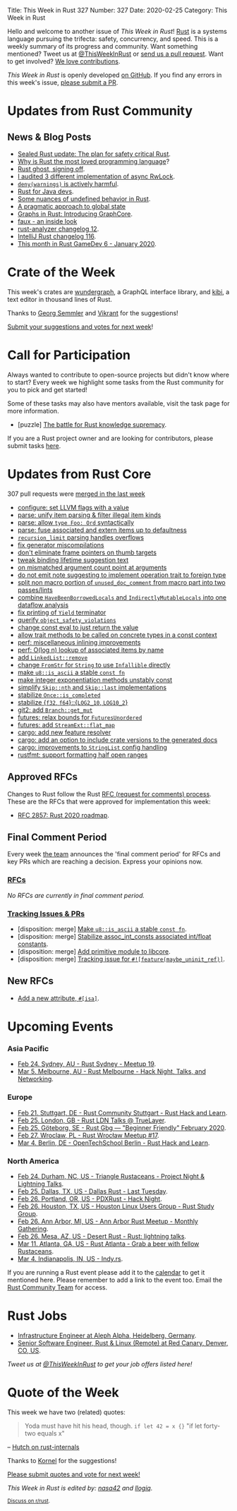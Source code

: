 Title: This Week in Rust 327
Number: 327
Date: 2020-02-25
Category: This Week in Rust

Hello and welcome to another issue of *This Week in Rust*!
[Rust](http://rust-lang.org) is a systems language pursuing the trifecta: safety, concurrency, and speed.
This is a weekly summary of its progress and community.
Want something mentioned? Tweet us at [@ThisWeekInRust](https://twitter.com/ThisWeekInRust) or [send us a pull request](https://github.com/cmr/this-week-in-rust).
Want to get involved? [We love contributions](https://github.com/rust-lang/rust/blob/master/CONTRIBUTING.md).

*This Week in Rust* is openly developed [on GitHub](https://github.com/cmr/this-week-in-rust).
If you find any errors in this week's issue, [please submit a PR](https://github.com/cmr/this-week-in-rust/pulls).

# Updates from Rust Community

## News & Blog Posts

* [Sealed Rust update: The plan for safety critical Rust](https://ferrous-systems.com/blog/sealed-rust-the-plan/).
* [Why is Rust the most loved programming language](https://matklad.github.io/2020/02/14/why-rust-is-loved.html)?
* [Rust ghost, signing off](https://quietmisdreavus.net/self/2020/02/17/rust-ghost-signing-off/).
* [I audited 3 different implementation of async RwLock](https://www.reddit.com/r/rust/comments/f4zldz/i_audited_3_different_implementation_of_async/).
* [`deny(warnings)` is actively harmful](https://www.reddit.com/r/rust/comments/f5xpib/psa_denywarnings_is_actively_harmful/).
* [Rust for Java devs](https://leshow.github.io/post/rust_for_java_devs/).
* [Some nuances of undefined behavior in Rust](https://typr124.github.io/UB1).
* [A pragmatic approach to global state](http://adventures.michaelfbryan.com/posts/pragmatic-global-state/)
* [Graphs in Rust: Introducing GraphCore](https://depth-first.com/articles/2020/02/17/graphs-in-rust-introducting-graphcore/).
* [faux - an inside look](https://nrxus.github.io/faux/blog/how-it-works.html)
* [rust-analyzer changelog 12](https://rust-analyzer.github.io/thisweek/2020/02/17/changelog-12.html).
* [IntelliJ Rust changelog 116](https://intellij-rust.github.io/2020/02/18/changelog-116.html).
* [This month in Rust GameDev 6 - January 2020](https://rust-gamedev.github.io/posts/newsletter-006/).

# Crate of the Week

This week's crates are [wundergraph](https://crates.io/crates/wundergraph), a GraphQL interface library, and [kibi](https://github.com/ilai-deutel/kibi), a text editor in thousand lines of Rust.

Thanks to [Georg Semmler](https://users.rust-lang.org/t/crate-of-the-week/2704/732) and [Vikrant](https://users.rust-lang.org/t/crate-of-the-week/2704/734) for the suggestions!

[Submit your suggestions and votes for next week][submit_crate]!

[submit_crate]: https://users.rust-lang.org/t/crate-of-the-week/2704

# Call for Participation

Always wanted to contribute to open-source projects but didn't know where to start?
Every week we highlight some tasks from the Rust community for you to pick and get started!

Some of these tasks may also have mentors available, visit the task page for more information.

* [puzzle] [The battle for Rust knowledge supremacy](https://rustbattle.net/battle/straight-finch-8-e4f4).

If you are a Rust project owner and are looking for contributors, please submit tasks [here][guidelines].

[guidelines]: https://users.rust-lang.org/t/twir-call-for-participation/4821

# Updates from Rust Core

307 pull requests were [merged in the last week][merged]

[merged]: https://github.com/search?q=is%3Apr+org%3Arust-lang+is%3Amerged+merged%3A2020-02-17..2020-02-24

* [configure: set LLVM flags with a value](https://github.com/rust-lang/rust/pull/69244)
* [parse: unify item parsing & filter illegal item kinds](https://github.com/rust-lang/rust/pull/69366)
* [parse: allow `type Foo: Ord` syntactically](https://github.com/rust-lang/rust/pull/69361)
* [parse: fuse associated and extern items up to defaultness](https://github.com/rust-lang/rust/pull/69194)
* [`recursion_limit` parsing handles overflows](https://github.com/rust-lang/rust/pull/67272)
* [fix generator miscompilations](https://github.com/rust-lang/rust/pull/69302)
* [don't eliminate frame pointers on thumb targets](https://github.com/rust-lang/rust/pull/69248)
* [tweak binding lifetime suggestion text](https://github.com/rust-lang/rust/pull/69305)
* [on mismatched argument count point at arguments](https://github.com/rust-lang/rust/pull/68877)
* [do not emit note suggesting to implement operation trait to foreign type](https://github.com/rust-lang/rust/pull/69217)
* [split non macro portion of `unused_doc_comment` from macro part into two passes/lints](https://github.com/rust-lang/rust/pull/69084)
* [combine `HaveBeenBorrowedLocals` and `IndirectlyMutableLocals` into one dataflow analysis](https://github.com/rust-lang/rust/pull/69113)
* [fix printing of `Yield` terminator](https://github.com/rust-lang/rust/pull/69200)
* [querify `object_safety_violations`](https://github.com/rust-lang/rust/pull/69242)
* [change const eval to just return the value](https://github.com/rust-lang/rust/pull/69181)
* [allow trait methods to be called on concrete types in a const context](https://github.com/rust-lang/rust/pull/68847)
* [perf: miscellaneous inlining improvements](https://github.com/rust-lang/rust/pull/69256)
* [perf: O(log n) lookup of associated items by name](https://github.com/rust-lang/rust/pull/69072)
* [add `LinkedList::remove`](https://github.com/rust-lang/rust/pull/68705)
* [change `FromStr` for `String` to use `Infallible` directly](https://github.com/rust-lang/rust/pull/67925)
* [make `u8::is_ascii` a stable `const fn`](https://github.com/rust-lang/rust/pull/68984)
* [make integer exponentiation methods unstably const](https://github.com/rust-lang/rust/pull/68978)
* [simplify `Skip::nth` and `Skip::last` implementations](https://github.com/rust-lang/rust/pull/68597)
* [stabilize `Once::is_completed`](https://github.com/rust-lang/rust/pull/68945)
* [stabilize {`f32`, `f64`}::{`LOG2_10`, `LOG10_2`}](https://github.com/rust-lang/rust/pull/69249)
* [git2: add `Branch::get_mut`](https://github.com/rust-lang/git2-rs/pull/522)
* [futures: relax bounds for `FuturesUnordered`](https://github.com/rust-lang/futures-rs/pull/2085)
* [futures: add `StreamExt::flat_map`](https://github.com/rust-lang/futures-rs/pull/2068)
* [cargo: add new feature resolver](https://github.com/rust-lang/cargo/pull/7820)
* [cargo: add an option to include crate versions to the generated docs](https://github.com/rust-lang/cargo/pull/7903)
* [cargo: improvements to `StringList` config handling](https://github.com/rust-lang/cargo/pull/7891)
* [rustfmt: support formatting half open ranges](https://github.com/rust-lang/rustfmt/pull/4044)

## Approved RFCs

Changes to Rust follow the Rust [RFC (request for comments) process](https://github.com/rust-lang/rfcs#rust-rfcs). These
are the RFCs that were approved for implementation this week:

* [RFC 2857: Rust 2020 roadmap](https://github.com/rust-lang/rfcs/pull/2857).

## Final Comment Period

Every week [the team](https://www.rust-lang.org/team.html) announces the
'final comment period' for RFCs and key PRs which are reaching a
decision. Express your opinions now.

### [RFCs](https://github.com/rust-lang/rfcs/labels/final-comment-period)

*No RFCs are currently in final comment period.*

### [Tracking Issues & PRs](https://github.com/rust-lang/rust/labels/final-comment-period)

* [disposition: merge] [Make `u8::is_ascii` a stable `const fn`](https://github.com/rust-lang/rust/pull/68984).
* [disposition: merge] [Stabilize assoc_int_consts associated int/float constants](https://github.com/rust-lang/rust/pull/68952).
* [disposition: merge] [Add primitive module to libcore](https://github.com/rust-lang/rust/pull/67637).
* [disposition: merge] [Tracking issue for `#![feature(maybe_uninit_ref)]`](https://github.com/rust-lang/rust/issues/63568).

## New RFCs

* [Add a new attribute, `#[isa]`](https://github.com/rust-lang/rfcs/pull/2867).

# Upcoming Events

### Asia Pacific

* [Feb 24. Sydney, AU - Rust Sydney - Meetup 19](https://www.meetup.com/Rust-Sydney/events/268525192/).
* [Mar  5. Melbourne, AU - Rust Melbourne - Hack Night, Talks, and Networking](https://www.meetup.com/Rust-Melbourne/events/268002615/).

### Europe

* [Feb 21. Stuttgart, DE - Rust Community Stuttgart - Rust Hack and Learn](https://www.meetup.com/Rust-Community-Stuttgart/events/268416708/).
* [Feb 25. London, GB - Rust LDN Talks @ TrueLayer](https://www.meetup.com/Rust-London-User-Group/events/268354799).
* [Feb 25. Göteborg, SE - Rust Gbg — "Beginner Friendly" February 2020](https://www.meetup.com/rustgbg/events/268653522/).
* [Feb 27. Wroclaw, PL - Rust Wrocław Meetup #17](https://www.meetup.com/Rust-Wroclaw/events/268683403).
* [Mar 4. Berlin, DE - OpenTechSchool Berlin - Rust Hack and Learn](https://www.meetup.com/opentechschool-berlin/events/gztznrybcfbgb/).

### North America

* [Feb 24. Durham, NC, US - Triangle Rustaceans - Project Night & Lightning Talks](https://www.meetup.com/triangle-rustaceans/events/mfglwpybcdbgc/).
* [Feb 25. Dallas, TX, US - Dallas Rust - Last Tuesday](https://www.meetup.com/Dallas-Rust/events/zfgwzmybcdbhc/).
* [Feb 26. Portland, OR, US - PDXRust - Hack Night](https://www.meetup.com/PDXRust/events/268266020/).
* [Feb 26. Houston, TX, US - Houston Linux Users Group - Rust Study Group](https://www.facebook.com/events/469382520642102).
* [Feb 26. Ann Arbor, MI, US - Ann Arbor Rust Meetup - Monthly Gathering](https://www.meetup.com/Ann-Arbor-Rust-Meetup/events/zdfscrybcdbjc/).
* [Feb 26. Mesa, AZ, US - Desert Rust - Rust: lightning talks](https://www.meetup.com/Desert-Rustaceans/events/268793593/).
* [Mar 11. Atlanta, GA, US - Rust Atlanta - Grab a beer with fellow Rustaceans](https://www.meetup.com/Rust-ATL/events/qxqdgrybcfbpb/).
* [Mar  4. Indianapolis, IN, US - Indy.rs](https://www.meetup.com/indyrs/events/mffbtpybcfbgb/).

If you are running a Rust event please add it to the [calendar] to get
it mentioned here. Please remember to add a link to the event too.
Email the [Rust Community Team][community] for access.

[calendar]: https://www.google.com/calendar/embed?src=apd9vmbc22egenmtu5l6c5jbfc%40group.calendar.google.com
[community]: mailto:community-team@rust-lang.org

# Rust Jobs

* [Infrastructure Engineer at Aleph Alpha, Heidelberg, Germany](https://aleph-alpha.de/sw_engineer.html?language=de).
* [Senior Software Engineer, Rust & Linux (Remote) at Red Canary, Denver, CO, US](https://jobs.lever.co/redcanary/d7729b7d-e18d-4fe9-b3f5-fd5f8b947f22).

*Tweet us at [@ThisWeekInRust](https://twitter.com/ThisWeekInRust) to get your job offers listed here!*

# Quote of the Week

This week we have two (related) quotes:

> Yoda must have hit his head, though. `if let 42 = x {}` "if let forty-two equals x"

– [Hutch on rust-internals](https://internals.rust-lang.org/t/using-if-let-to-check-for-equality/11750/19)

Thanks to [Kornel](https://users.rust-lang.org/t/twir-quote-of-the-week/328/821) for the suggestions!

[Please submit quotes and vote for next week!](https://users.rust-lang.org/t/twir-quote-of-the-week/328)

*This Week in Rust is edited by: [nasa42](https://github.com/nasa42) and [llogiq](https://github.com/llogiq).*

<small>[Discuss on r/rust]().</small>
